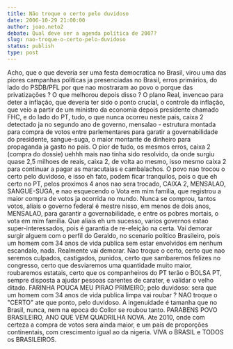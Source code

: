 ```yaml
---
title: Não troque o certo pelo duvidoso
date: 2006-10-29 21:00:00
author: joao.neto2
debate: Qual deve ser a agenda política de 2007?
slug: nao-troque-o-certo-pelo-duvidoso
status: publish 
type: post
---
```


Acho, que o que deveria ser uma festa democratica no Brasil, virou uma das piores campanhas politicas ja presenciadas no Brasil, erros primários, do lado do PSDB/PFL por que nao mostraram ao povo o porque das privatizações ? O que melhorou depois disso ? O plano Real, invencao para deter a inflação, que deveria ter sido o ponto crucial, o controle da inflação, que veio a partir de um ministro da economia depois presidente chamado FHC, e do lado do PT, tudo, o que nunca ocorreu neste pais, caixa 2 detectado ja no segundo ano de governo, mensalao - estrutura montada para compra de votos entre parlementares para garatir a governabilidade do presidente, sangue-suga, o maior montante de dinheiro para propaganda ja gasto no pais. 
 O pior de tudo, os mesmos erros, caixa 2 (compra do dossie) uehhh mais nao tinha sido resolvido, da onde surgiu quase 2,5 milhoes de reais, caixa 2, de volta ao mesmo, isso mesmo caixa 2 para continuar a pagar as maracutaias e cambalachos. 
 O povo nao trocou o certo pelo duvidoso, e isso eh fato, podem ficar tranquilos, pois o que eh certo no PT, pelos proximos 4 anos nao sera trocado, CAIXA 2, MENSALAO, SANGUE-SUGA, e nao esquecendo o Vota em mim familia, que registrou a maior compra de votos ja ocorrida no mundo. 
 Nunca se comprou, tantos votos, aliais o governo federal é mestre nisso, em menos de dois anos, MENSALAO, para garantir a governabilidade, e entre os pobres mortais, o vota em mim familia. Que aliais eh um sucesso, varios governos estao super-interessados, pois é garantia de re-eleição na certa. 
 Vai demorar surgir alguem com o perfil do Geraldo, no scenario politico Brasileiro, pois um homem com 34 anos de vida publica sem estar envolvidos em nenhum escandalo, nada. Realmente vai demorar. 
 Nao troque o certo, certo que nao seremos culpados, castigados, punidos, certo que sambaremos felizes no congresso, certo que desviaremos uma quantidade muito maior, roubaremos estatais, certo que os companheiros do PT terão o BOLSA PT, sempre disposta a ajudar pessoas carentes de carater, e validar o velho ditado. FARINHA POUCA MEU PIRAO PRIMEIRO; pelo duvidoso: sera que um homem com 34 anos de vida publica limpa vai roubar ?
 NAO troque o "CERTO" ate que ponto, pelo duvidoso.
 A ingenuidade é tamanha que no Brasil, nunca, nem na epoca do Collor se roubou tanto.
 PARABENS POVO BRASILEIRO, ANO QUE VEM QUADRILHA NOVA. 
Ate 2010, onde com certeza a compra de votos sera ainda maior, e um país de proporções continentais, com crescimento igual ao da nigeria. VIVA o BRASIL e TODOS os BRASILEIROS.
